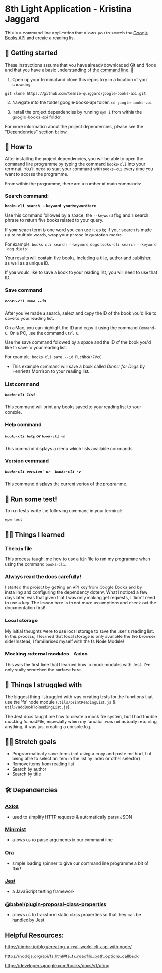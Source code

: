 # 8th Light Application - Kristina Jaggard

This is a command line application that allows you to search the [Google Books API](https://developers.google.com/books/docs/overview) and create a reading list.

## 🏁 Getting started

These instructions assume that you have already downloaded [Git](https://git-scm.com/downloads) and [Node](https://nodejs.org/en/) and that you have a basic understanding of [the command line](https://www.codecademy.com/articles/command-line-commands). 🕺

1. Open up your terminal and clone this repository in a location of your choosing.

`git clone https://github.com/teenie-quaggard/google-books-api.git`

2. Navigate into the folder google-books-api folder.
   `cd google-books-api`

3. Install the project dependencies by running `npm i` from within the google-books-api folder.

For more information about the project dependencies, please see the "Dependencies" section below.

## 🤷 How to

After installing the project dependencies, you will be able to open the command line programme by typing the command `books-cli` into your terminal. You'll need to start your command with `books-cli` every time you want to access the programme.

From within the programme, there are a number of main commands:

### Search command:

**`books-cli search --keyword yourKeywordHere`**

Use this command followed by a space, the `--keyword` flag and a search phrase to return five books related to your query.

If your seach term is one word you can use it as is; if your search is made up of multiple words, wrap your phrase in quotation marks.

For example:
`books-cli search --keyword dogs`
`books-cli search --keyword 'dog diets'`

Your results will contain five books, including a title, author and publisher, as well as a unique ID.

If you would like to save a book to your reading list, you will need to use that ID.

### Save command

##### `books-cli save --id`

After you've made a search, select and copy the ID of the book you'd like to save to your reading list.

On a Mac, you can highlight the ID and copy it using the command `Command-C`. On a PC, use the command `Ctrl C`.

Use the save command followed by a space and the ID of the book you'd like to save to your reading list.

For example:
`books-cli save --id PLcNhqWr7VcC`

- This example command will save a book called _Dinner for Dogs_ by Henrietta Morrison to your reading list.

### List command

##### `books-cli list`

This command will print any books saved to your reading list to your console.

### Help command

##### `books-cli help` or `book-cli -h`

This command displays a menu which lists available commands.

### Version command

##### `` books-cli version` or `books-cli -v ``

This command displays the current verion of the programme.

## 🤖 Run some test!

To run tests, write the following command in your terminal:

`npm test`

## 🙋🏻‍ Things I learned

### The `bin` file

This process taught me how to use a `bin` file to run my programme when using the command `books-cli`.

### Always read the docs carefully!

I started the project by getting an API key from Google Books and by installing and configuring the dependency dotenv. What I noticed a few days later, was that given that I was only making get requests, I didn't need to use a key. The lesson here is to not make assumptions and check out the documentation first!

### Local storage

My initial thoughts were to use local storage to save the user's reading list. In this process, I learned that local storage is only available the the browser side! Instead, I familiarised myself with the fs Node Module!

### Mocking external modules - Axios

This was the first time that I learned how to mock modules with Jest. I've only really scratched the surface here.

## 🤔 Things I struggled with

The biggest thing I struggled with was creating tests for the functions that use the 'fs' node module (`utils/printReadingList.js` & `utils/addBookToReadingList.js`).

The Jest docs taught me how to create a mock file system, but I had trouble mocking fs.readFile, especially when my function was not actually returning anything, it was just creating a console.log.

## 🧘🏻‍ Stretch goals

- Programmatically save items (not using a copy and paste method, but being able to select an item in the list by index or other selector)
- Remove items from reading list
- Search by author
- Search by title

## 🛠 Dependencies

### [Axios](https://www.npmjs.com/package/axios)

- used to simplify HTTP requests & automatically parse JSON

### [Minimist](https://www.npmjs.com/package/minimist)

- allows us to parse arguments in our command line

### [Ora](https://www.npmjs.com/package/ora)

- simple loading spinner to give our command line programme a bit of flair!

### [Jest](https://jestjs.io/en/)

- a JavaScript testing framework

### [@babel/plugin-proposal-class-properties](https://www.npmjs.com/package/@babel/plugin-proposal-class-properties)

- allows us to transform static class properties so that they can be handled by Jest

## Helpful Resources:

https://timber.io/blog/creating-a-real-world-cli-app-with-node/

https://nodejs.org/api/fs.html#fs_fs_readfile_path_options_callback

https://developers.google.com/books/docs/v1/using
